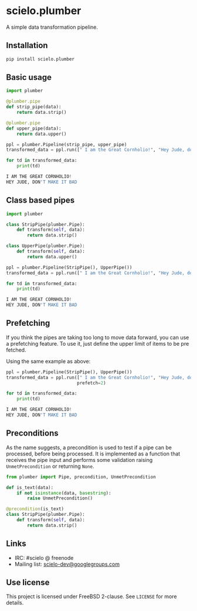 # scielo.plumber

A simple data transformation pipeline.


## Installation

```bash
pip install scielo.plumber
```


## Basic usage

```python
import plumber

@plumber.pipe
def strip_pipe(data):
    return data.strip()

@plumber.pipe
def upper_pipe(data):
    return data.upper()

ppl = plumber.Pipeline(strip_pipe, upper_pipe)
transformed_data = ppl.run([" I am the Great Cornholio!", "Hey Jude, don't make it bad "])

for td in transformed_data:
    print(td)

I AM THE GREAT CORNHOLIO!
HEY JUDE, DON'T MAKE IT BAD
```


## Class based pipes

```python
import plumber

class StripPipe(plumber.Pipe):
    def transform(self, data):
        return data.strip()

class UpperPipe(plumber.Pipe):
    def transform(self, data):
        return data.upper()

ppl = plumber.Pipeline(StripPipe(), UpperPipe())
transformed_data = ppl.run([" I am the Great Cornholio!", "Hey Jude, don't make it bad "])

for td in transformed_data:
    print(td)

I AM THE GREAT CORNHOLIO!
HEY JUDE, DON'T MAKE IT BAD
```


## Prefetching

If you think the pipes are taking too long to move data forward, 
you can use a prefetching feature. To use it, just define the upper 
limit of items to be pre fetched.

Using the same example as above:

```python
ppl = plumber.Pipeline(StripPipe(), UpperPipe())
transformed_data = ppl.run([" I am the Great Cornholio!", "Hey Jude, don't make it bad "], 
                           prefetch=2)

for td in transformed_data:
    print(td)

I AM THE GREAT CORNHOLIO!
HEY JUDE, DON'T MAKE IT BAD
```


## Preconditions

As the name suggests, a precondition is used to test if a pipe can be processed, 
before being processed. It is implemented as a function that receives the pipe input
and performs some validation raising `UnmetPrecondition` or returning `None`.


```python
from plumber import Pipe, precondition, UnmetPrecondition

def is_text(data):
    if not isinstance(data, basestring):
        raise UnmetPrecondition()

@precondition(is_text)
class StripPipe(plumber.Pipe):
    def transform(self, data):
        return data.strip()
```

## Links

* IRC: #scielo @ freenode
* Mailing list: scielo-dev@googlegroups.com


## Use license

This project is licensed under FreeBSD 2-clause. See `LICENSE` for more details.

